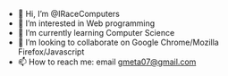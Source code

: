 - 👋 Hi, I’m @IRaceComputers
- 👀 I’m interested in Web programming 
- 🌱 I’m currently learning Computer Science 
- 💞️ I’m looking to collaborate on Google Chrome/Mozilla Firefox/Javascript
- 📫 How to reach me: email gmeta07@gmail.com

<!---
IRaceComputers/IRaceComputers is a ✨ special ✨ repository because its `README.md` (this file) appears on your GitHub profile.
You can click the Preview link to take a look at your changes.
--->

